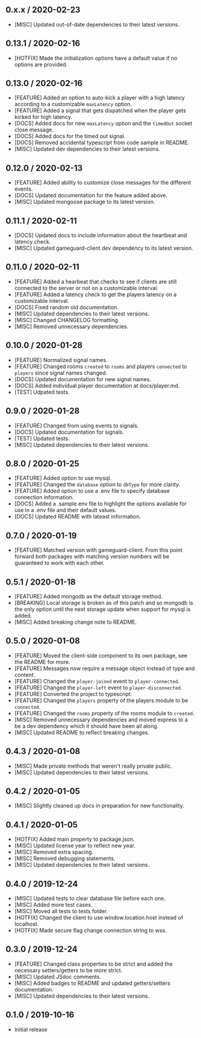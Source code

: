 ## 0.x.x / 2020-02-23
- [MISC] Updated out-of-date dependencies to their latest versions. 

## 0.13.1 / 2020-02-16
- [HOTFIX] Made the initialization options have a default value if no options are provided.

## 0.13.0 / 2020-02-16
- [FEATURE] Added an option to auto-kick a player with a high latency according to a customizable `maxLatency` option.
- [FEATURE] Added a signal that gets dispatched when the player gets kicked for high latency.
- [DOCS] Added docs for new `maxLatency` option and the `timedOut` socket close message.
- [DOCS] Added docs for the timed out signal.
- [DOCS] Removed accidental typescript from code sample in README.
- [MISC] Updated dev dependencies to their latest versions.

## 0.12.0 / 2020-02-13
- [FEATURE] Added ability to customize close messages for the different events.
- [DOCS] Updated documentation for the feature added above.
- [MISC] Updated mongoose package to its latest version.

## 0.11.1 / 2020-02-11
- [DOCS] Updated docs to include information about the heartbeat and latency check.
- [MISC] Updated gameguard-client dev dependency to its latest version.

## 0.11.0 / 2020-02-11
- [FEATURE] Added a hearbeat that checks to see if clients are still connected to the server or not on a customizable interval.
- [FEATURE] Added a latency check to get the players latency on a customizable interval.
- [DOCS] Fixed random old documentation.
- [MISC] Updated dependencies to their latest versions.
- [MISC] Changed CHANGELOG formatting.
- [MISC] Removed unnecessary dependencies.

## 0.10.0 / 2020-01-28
- [FEATURE] Normalized signal names.
- [FEATURE] Changed rooms `created` to `rooms` and players `connected` to `players` since signal names changed.
- [DOCS] Updated documentation for new signal names.
- [DOCS] Added individual player documentation at docs/player.md.
- [TEST] Udpated tests.

## 0.9.0 / 2020-01-28
- [FEATURE] Changed from using events to signals.
- [DOCS] Updated documentation for signals.
- [TEST] Updated tests.
- [MISC] Updated dependencies to their latest versions.

## 0.8.0 / 2020-01-25
- [FEATURE] Added option to use mysql.
- [FEATURE] Changed the `database` option to `dbType` for more clarity.
- [FEATURE] Added option to use a .env file to specify database connection information.
- [DOCS] Added a .sample.env file to highlight the options available for use in a .env file and their default values.
- [DOCS] Updated README with lateast information.

## 0.7.0 / 2020-01-19
- [FEATURE] Matched version with gameguard-client. From this point forward both packages with matching version numbers will be guaranteed to work with each other.

## 0.5.1 / 2020-01-18
- [FEATURE] Added mongodb as the default storage method.
- [BREAKING] Local storage is broken as of this patch and so mongodb is the only option until the next storage update when support for mysql is added.
- [MISC] Added breaking change note to README.

## 0.5.0 / 2020-01-08
- [FEATURE] Moved the client-side component to its own package, see the README for more.
- [FEATURE] Messages now require a message object instead of type and content.
- [FEATURE] Changed the `player-joined` event to `player-connected`.
- [FEATURE] Changed the `player-left` event to `player-disconnected`.
- [FEATURE] Converted the project to typescript.
- [FEATURE] Changed the `players` property of the players module to be `connected`.
- [FEATURE] Changed the `rooms` property of the rooms module to `created`.
- [MISC] Removed unnecessary dependencies and moved express to a be a dev dependency which it should have been all along.
- [MISC] Updated README to reflect breaking changes.

## 0.4.3 / 2020-01-08
- [MISC] Made private methods that weren't really private public.
- [MISC] Updated dependencies to their latest versions.

## 0.4.2 / 2020-01-05
- [MISC] Slightly cleaned up docs in preparation for new functionality.

## 0.4.1 / 2020-01-05
- [HOTFIX] Added main property to package.json.
- [MISC] Updated license year to reflect new year.
- [MISC] Removed extra spacing.
- [MISC] Removed debugging statements.
- [MISC] Updated dependencies to their latest versions.

## 0.4.0 / 2019-12-24
- [MISC] Updated tests to clear database file before each one.
- [MISC] Added more test cases.
- [MISC] Moved all tests to tests folder.
- [HOTFIX] Changed the client to use window.location.host instead of localhost.
- [HOTFIX] Made secure flag change connection string to wss.

## 0.3.0 / 2019-12-24
- [FEATURE] Changed class properties to be strict and added the necessary setters/getters to be more strict.
- [MISC] Updated JSdoc comments.
- [MISC] Added badges to README and updated getters/setters documentation.
- [MISC] Updated dependencies to their latest versions.

## 0.1.0 / 2019-10-16
- Initial release
